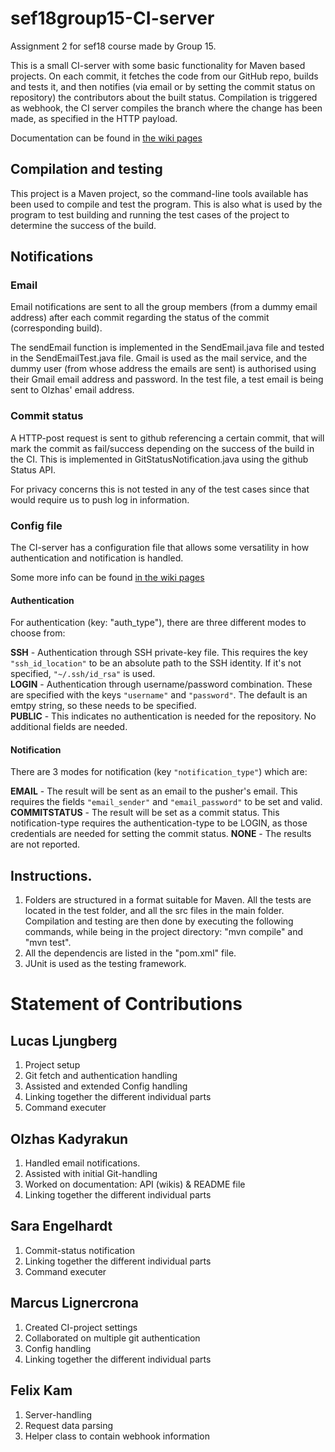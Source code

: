 # sef18group15-CI-server
Assignment 2 for sef18 course made by Group 15.

This is a small CI-server with some basic functionality for Maven based projects. On each commit, it fetches the code from our GitHub repo, builds and tests it, and then notifies (via email or by setting the commit status on repository) the contributors about the built status.  Compilation is triggered as webhook, the CI server compiles the branch where the change has been made, as specified in the HTTP payload.

Documentation can be found in [the wiki pages](https://github.com/Lucasljungberg/sef18group15-CI-server/wiki)

## Compilation and testing
This project is a Maven project, so the command-line tools available has been used to compile and test the program. This is also what is used by the program to test building and running the test cases of the project to determine the success of the build.

## Notifications

### Email
Email notifications are sent to all the group members (from a dummy email address) after each commit regarding the status of the commit (corresponding build).

The sendEmail function is implemented in the SendEmail.java file and tested in the SendEmailTest.java file. Gmail is used as the mail service, and the dummy user (from whose address the emails are sent) is authorised using their Gmail email address and password. In the test file, a test email is being sent to Olzhas' email address.



### Commit status               
A HTTP-post request is sent to github referencing a certain commit, that will mark the commit as fail/success depending on the success of the build in the CI. This is implemented in GitStatusNotification.java using the github Status API.

For privacy concerns this is not tested in any of the test cases since that would require us to push log in information.

### Config file
The CI-server has a configuration file that allows some versatility in how authentication and notification is handled.

Some more info can be found [in the wiki pages](https://github.com/Lucasljungberg/sef18group15-CI-server/wiki/Config)

#### Authentication
For authentication (key: "auth_type"), there are three different modes to choose from:

**SSH** - Authentication through SSH private-key file. This requires the key `"ssh_id_location"` to be an absolute path to the SSH identity. If it's not specified, `"~/.ssh/id_rsa"` is used.  
**LOGIN** - Authentication through username/password combination. These are specified with the keys `"username"` and `"password"`. The default is an emtpy string, so these needs to be specified.  
**PUBLIC** - This indicates no authentication is needed for the repository. No additional fields are needed.

#### Notification
There are 3 modes for notification (key `"notification_type"`) which are:

**EMAIL** - The result will be sent as an email to the pusher's email. This requires the fields `"email_sender"` and `"email_password"` to be set and valid.  
**COMMITSTATUS** - The result will be set as a commit status. This notification-type requires the authentication-type to be LOGIN, as those credentials are needed for setting the commit status.
**NONE** - The results are not reported.

## Instructions.
1. Folders are structured in a format suitable for Maven. All the tests are located in the test folder, and all the src files in the main folder. Compilation and testing are then done by executing the following commands, while being in the project directory: "mvn compile" and "mvn test".
2. All the dependencis are listed in the "pom.xml" file.
3. JUnit is used as the testing framework.

# Statement of Contributions
## Lucas Ljungberg
1. Project setup
2. Git fetch and authentication handling
3. Assisted and extended Config handling
4. Linking together the different individual parts
5. Command executer

## Olzhas Kadyrakun
1. Handled email notifications.
2. Assisted with initial Git-handling
3. Worked on documentation:  API (wikis) & README file
4. Linking together the different individual parts


## Sara Engelhardt
1. Commit-status notification
2. Linking together the different individual parts
3. Command executer

## Marcus Lignercrona
1. Created CI-project settings
2. Collaborated on multiple git authentication
3. Config handling
4. Linking together the different individual parts

## Felix Kam
1. Server-handling
2. Request data parsing
3. Helper class to contain webhook information
